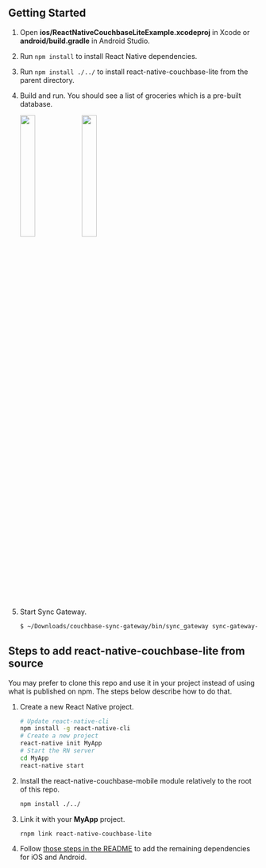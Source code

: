 ## Getting Started

1. Open **ios/ReactNativeCouchbaseLiteExample.xcodeproj** in Xcode or **android/build.gradle** in Android Studio.
2. Run `npm install` to install React Native dependencies.
3. Run `npm install ./../` to install react-native-couchbase-lite from the parent directory.
4. Build and run. You should see a list of groceries which is a pre-built database.

	<img src="https://cl.ly/2t31350o0s3x/Simulator%20Screen%20Shot%2030%20Nov%202016,%2014.08.20.png" width="25%" />
	<img src="https://cl.ly/163J0w0Z2w3q/sdk_phone_x86MASTER11302016140903.png" width="25%" />

5. Start Sync Gateway.

    ```bash
    $ ~/Downloads/couchbase-sync-gateway/bin/sync_gateway sync-gateway-config.json
    ```

## Steps to add react-native-couchbase-lite from source

You may prefer to clone this repo and use it in your project instead of using what is published on npm. The steps below describe how to do that.

1. Create a new React Native project.

    ```bash
    # Update react-native-cli
    npm install -g react-native-cli
    # Create a new project
    react-native init MyApp
    # Start the RN server
    cd MyApp
    react-native start
    ```

2. Install the react-native-couchbase-mobile module relatively to the root of this repo.

    ```bash
    npm install ./../
    ```

3. Link it with your **MyApp** project.

    ```bash
    rnpm link react-native-couchbase-lite
    ```

4. Follow [those steps in the README](https://github.com/couchbaselabs/react-native-couchbase-lite#ios) to add the remaining dependencies for iOS and Android.